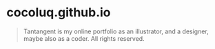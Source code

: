 # cocoluq.github.io
> Tantangent is my online portfolio as an illustrator, and a designer, maybe also as a coder.
> All rights reserved.
